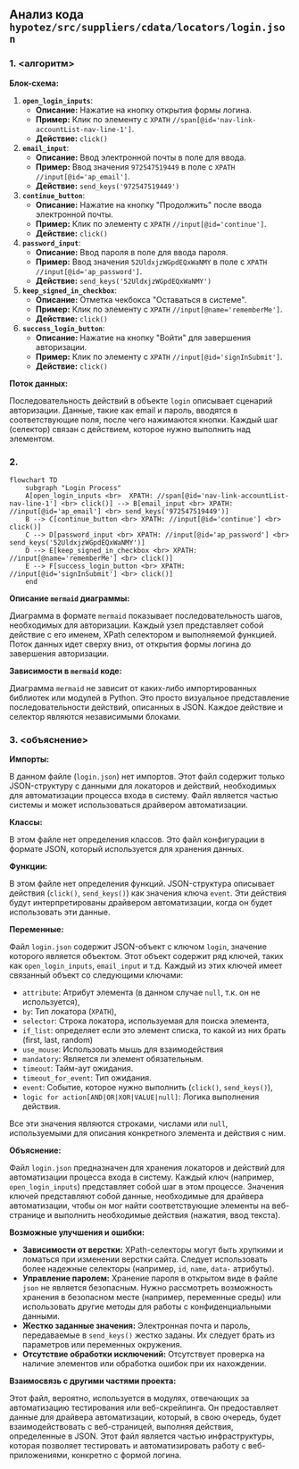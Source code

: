 ## Анализ кода `hypotez/src/suppliers/cdata/locators/login.json`

### 1. <алгоритм>

**Блок-схема:**

1.  **`open_login_inputs`**:
    *   **Описание:** Нажатие на кнопку открытия формы логина.
    *   **Пример:** Клик по элементу с `XPATH` `//span[@id='nav-link-accountList-nav-line-1']`.
    *   **Действие:** `click()`
2.  **`email_input`**:
    *   **Описание:** Ввод электронной почты в поле для ввода.
    *   **Пример:** Ввод значения `972547519449` в поле с `XPATH` `//input[@id='ap_email']`.
    *   **Действие:** `send_keys('972547519449')`
3.  **`continue_button`**:
    *   **Описание:** Нажатие на кнопку "Продолжить" после ввода электронной почты.
    *   **Пример:** Клик по элементу с `XPATH` `//input[@id='continue']`.
    *   **Действие:** `click()`
4.  **`password_input`**:
    *   **Описание:** Ввод пароля в поле для ввода пароля.
    *   **Пример:** Ввод значения `52UldxjzWGpdEQxWaNMY` в поле с `XPATH` `//input[@id='ap_password']`.
    *   **Действие:** `send_keys('52UldxjzWGpdEQxWaNMY')`
5.  **`keep_signed_in_checkbox`**:
    *   **Описание:** Отметка чекбокса "Оставаться в системе".
    *   **Пример:** Клик по элементу с `XPATH` `//input[@name='rememberMe']`.
    *   **Действие:** `click()`
6.  **`success_login_button`**:
    *   **Описание:** Нажатие на кнопку "Войти" для завершения авторизации.
    *   **Пример:** Клик по элементу с `XPATH` `//input[@id='signInSubmit']`.
    *   **Действие:** `click()`

**Поток данных:**

Последовательность действий в объекте `login` описывает сценарий авторизации. Данные, такие как email и пароль, вводятся в соответствующие поля, после чего нажимаются кнопки. Каждый шаг (селектор) связан с действием, которое нужно выполнить над элементом.

### 2. <mermaid>

```mermaid
flowchart TD
    subgraph "Login Process"
    A[open_login_inputs <br>  XPATH: //span[@id='nav-link-accountList-nav-line-1'] <br> click()] --> B[email_input <br> XPATH: //input[@id='ap_email'] <br> send_keys('972547519449')]
    B --> C[continue_button <br> XPATH: //input[@id='continue'] <br> click()]
    C --> D[password_input <br> XPATH: //input[@id='ap_password'] <br> send_keys('52UldxjzWGpdEQxWaNMY')]
    D --> E[keep_signed_in_checkbox <br> XPATH: //input[@name='rememberMe'] <br> click()]
    E --> F[success_login_button <br> XPATH: //input[@id='signInSubmit'] <br> click()]
    end

```

**Описание `mermaid` диаграммы:**

Диаграмма в формате `mermaid` показывает последовательность шагов, необходимых для авторизации. Каждый узел представляет собой действие с его именем, XPath селектором и выполняемой функцией. Поток данных идет сверху вниз, от открытия формы логина до завершения авторизации.

**Зависимости в `mermaid` коде:**

Диаграмма `mermaid` не зависит от каких-либо импортированных библиотек или модулей в Python. Это просто визуальное представление последовательности действий, описанных в JSON. Каждое действие и селектор являются независимыми блоками.

### 3. <объяснение>

**Импорты:**

В данном файле (`login.json`) нет импортов. Этот файл содержит только JSON-структуру с данными для локаторов и действий, необходимых для автоматизации процесса входа в систему. Файл является частью системы и может использоваться драйвером автоматизации.

**Классы:**

В этом файле нет определения классов. Это файл конфигурации в формате JSON, который используется для хранения данных.

**Функции:**

В этом файле нет определения функций. JSON-структура описывает действия (`click()`, `send_keys()`) как значения ключа `event`. Эти действия будут интерпретированы драйвером автоматизации, когда он будет использовать эти данные.

**Переменные:**

Файл `login.json` содержит JSON-объект с ключом `login`, значение которого является объектом. Этот объект содержит ряд ключей, таких как `open_login_inputs`, `email_input` и т.д. Каждый из этих ключей имеет связанный объект со следующими ключами:
-   `attribute`: Атрибут элемента (в данном случае `null`, т.к. он не используется),
-   `by`: Тип локатора (`XPATH`),
-   `selector`: Строка локатора, используемая для поиска элемента,
-    `if_list`: определяет если это элемент списка, то какой из них брать (first, last, random)
-   `use_mouse`: Использовать мышь для взаимодействия
-   `mandatory`: Является ли элемент обязательным.
-   `timeout`: Тайм-аут ожидания.
-    `timeout_for_event`: Тип ожидания.
-   `event`: Событие, которое нужно выполнить (`click()`, `send_keys()`),
-   `logic for action[AND|OR|XOR|VALUE|null]`: Логика выполнения действия.

Все эти значения являются строками, числами или `null`, используемыми для описания конкретного элемента и действия с ним.

**Объяснение:**

Файл `login.json` предназначен для хранения локаторов и действий для автоматизации процесса входа в систему. Каждый ключ (например, `open_login_inputs`) представляет собой шаг в этом процессе. Значения ключей представляют собой данные, необходимые для драйвера автоматизации, чтобы он мог найти соответствующие элементы на веб-странице и выполнить необходимые действия (нажатия, ввод текста).

**Возможные улучшения и ошибки:**

*   **Зависимости от верстки:** XPath-селекторы могут быть хрупкими и ломаться при изменении верстки сайта. Следует использовать более надежные селекторы (например, `id`, `name`, `data-` атрибуты).
*   **Управление паролем:** Хранение пароля в открытом виде в файле `json` не является безопасным. Нужно рассмотреть возможность хранения в безопасном месте (например, переменные среды) или использовать другие методы для работы с конфиденциальными данными.
*   **Жестко заданные значения:** Электронная почта и пароль, передаваемые в `send_keys()` жестко заданы.  Их следует брать из параметров или переменных окружения.
*   **Отсутствие обработки исключений:** Отсутствует проверка на наличие элементов или обработка ошибок при их нахождении.

**Взаимосвязь с другими частями проекта:**

Этот файл, вероятно, используется в модулях, отвечающих за автоматизацию тестирования или веб-скрейпинга. Он предоставляет данные для драйвера автоматизации, который, в свою очередь, будет взаимодействовать с веб-страницей, выполняя действия, определенные в JSON.  Этот файл является частью инфраструктуры, которая позволяет тестировать и автоматизировать работу с веб-приложениями, конкретно с формой логина.
